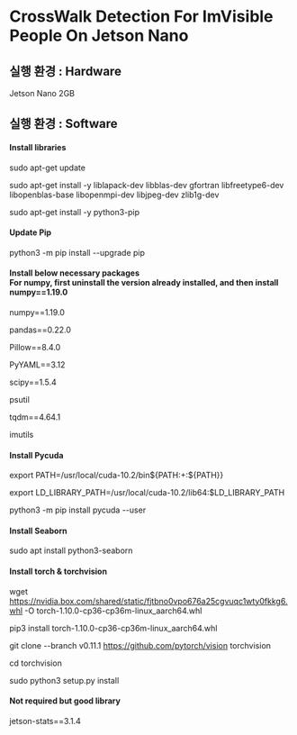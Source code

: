 # CrossWalk Detection For ImVisible People On Jetson Nano

## 실행 환경 : Hardware
Jetson Nano 2GB
## 실행 환경 : Software
#### Install libraries
sudo apt-get update

sudo apt-get install -y liblapack-dev libblas-dev gfortran libfreetype6-dev libopenblas-base libopenmpi-dev libjpeg-dev zlib1g-dev

sudo apt-get install -y python3-pip

#### Update Pip
python3 -m pip install --upgrade pip

#### Install below necessary packages <Br> For numpy, first uninstall the version already installed, and then install numpy==1.19.0
numpy==1.19.0

pandas==0.22.0

Pillow==8.4.0

PyYAML==3.12

scipy==1.5.4

psutil

tqdm==4.64.1

imutils

#### Install Pycuda
export PATH=/usr/local/cuda-10.2/bin${PATH:+:${PATH}}

export LD_LIBRARY_PATH=/usr/local/cuda-10.2/lib64:$LD_LIBRARY_PATH

python3 -m pip install pycuda --user

#### Install Seaborn
sudo apt install python3-seaborn

#### Install torch & torchvision
wget https://nvidia.box.com/shared/static/fjtbno0vpo676a25cgvuqc1wty0fkkg6.whl -O torch-1.10.0-cp36-cp36m-linux_aarch64.whl

pip3 install torch-1.10.0-cp36-cp36m-linux_aarch64.whl

git clone --branch v0.11.1 https://github.com/pytorch/vision torchvision

cd torchvision

sudo python3 setup.py install 

#### Not required but good library
jetson-stats==3.1.4
